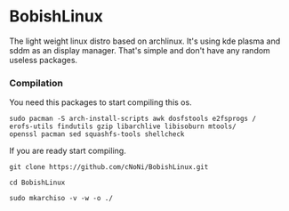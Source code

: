 # BobishLinux
The light weight linux distro based on archlinux. It's using kde plasma and sddm as an display manager. That's simple and don't have any random useless packages.


### Compilation
You need this packages to start compiling this os.
```
sudo pacman -S arch-install-scripts awk dosfstools e2fsprogs /
erofs-utils findutils gzip libarchlive libisoburn mtools/
openssl pacman sed squashfs-tools shellcheck
```
If you are ready start compiling.
```
git clone https://github.com/cNoNi/BobishLinux.git

cd BobishLinux 

sudo mkarchiso -v -w -o ./
```
